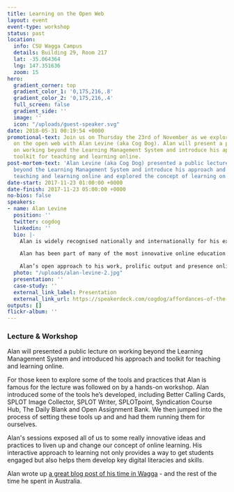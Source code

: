 ```yaml
---
title: Learning on the Open Web
layout: event
event-type: workshop
status: past
location:
  info: CSU Wagga Campus
  details: Building 29, Room 217
  lat: -35.064364
  lng: 147.351636
  zoom: 15
hero:
  gradient_corner: top
  gradient_color_1: '0,175,216,.8'
  gradient_color_2: '0,175,216,.4'
  full_screen: false
  gradient_side: ''
  image: ''
  icon: "/uploads/guest-speaker.svg"
date: 2018-05-31 00:19:54 +0000
promotional-text: Join us on Thursday the 23rd of November as we explore learning
  on the open web with Alan Levine (aka Cog Dog). Alan will present a public lecture
  on working beyond the Learning Management System and introduce his approach and
  toolkit for teaching and learning online.
post-mortem-text: 'Alan Levine (aka Cog Dog) presented a public lecture on working
  beyond the Learning Management System and introduce his approach and toolkit for
  teaching and learning online and explored the concept of learning on the open web. '
date-start: 2017-11-23 01:00:00 +0000
date-finish: 2017-11-23 05:00:00 +0000
no-bios: false
speakers:
- name: Alan Levine
  position: ''
  twitter: cogdog
  linkedin: ''
  bio: |-
    Alan is widely recognised nationally and internationally for his expertise in the application of new technologies to educational environments that challenge practices, possibilities and expectations of teachers and learners alike. A pioneer on the web in the 1990s and an early proponent of blogs and RSS, Alan has shared his ideas and discoveries at [CogDogBlo](http://cogdogblog.com/)g since 2003.

    Alan has been part of many of the most innovative online education projects, not only teaching into them, but developing the tools and technologies that underpin them. From the [DS106 Assignment Bank](http://assignments.ds106.us/), [Flickr CC Attribution Helper](http://cogdogblog.com/flickr-cc-helper/), [Connected Courses](http://connectedcourses.net/) and [SPLOT](http://splot.ca/)s. Alan has developed some of the tools that have changed the way many people can, and do, learn online.

    Alan’s open approach to his work, prolific output and presence online has meant that he has a huge following of colleagues (and fans) that deeply respect his work, process and contribution to the web.
  photo: "/uploads/alan-levine-2.jpg"
  presentation: ''
  case-study: ''
  external_link_label: Presentation
  external_link_url: https://speakerdeck.com/cogdog/affordances-of-the-open-web-1
outputs: []
flickr-album: ''
---
```

### Lecture & Workshop

Alan will presented a public lecture on working beyond the Learning Management System and introduced his approach and toolkit for teaching and learning online. 

For those keen to explore some of the tools and practices that Alan is famous for the lecture was followed on by a hands-on workshop. Alan introduced some of the tools he’s developed, including Better Calling Cards, SPLOT Image Collector, SPLOT Writer, SPLOTpoint, Syndication Course Hub, The Daily Blank and Open Assignment Bank. We then jumped into the process of setting these tools up and and had them running them for ourselves. 

Alan's sessions exposed all of us to some really innovative ideas and practices to liven up and change our concept of online learning. His interactive approach to learning not only provides a way to get students engaged but also helps them develop key digital literacies and skills. 

Alan wrote up [a great blog post of his time in Wagga](https://cogdogroo.wordpress.com/2017/12/26/wagga-days/) - and the rest of the time he spent in Australia. 